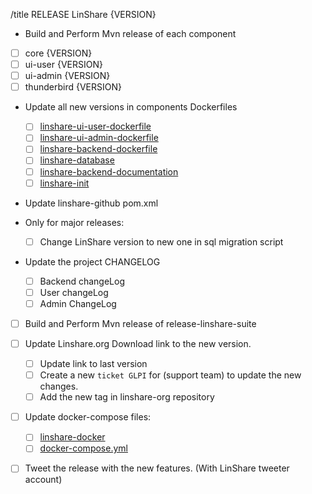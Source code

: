 /title RELEASE LinShare {VERSION} 
* Build and Perform Mvn release of each component

 * [ ] core {VERSION}
 * [ ] ui-user {VERSION}
 * [ ] ui-admin {VERSION}
 * [ ] thunderbird {VERSION}

* Update all new versions in components Dockerfiles
  * [ ] [linshare-ui-user-dockerfile](https://ci.linagora.com/linagora/lgs/linshare/saas/linshare-ui-user-dockerfile)
  * [ ] [linshare-ui-admin-dockerfile](https://ci.linagora.com/linagora/lgs/linshare/saas/linshare-ui-admin-dockerfile)
  * [ ] [linshare-backend-dockerfile](https://ci.linagora.com/linagora/lgs/linshare/saas/linshare-backend-dockerfile)
  * [ ] [linshare-database](https://ci.linagora.com/linagora/lgs/linshare/saas/linshare-database-dockerfile)
  * [ ] [linshare-backend-documentation](https://ci.linagora.com/linagora/lgs/linshare/saas/linshare-backend-documentation-webservice-dockerfile)
  * [ ] [linshare-init](https://ci.linagora.com/linagora/lgs/linshare/saas/linshare-init-dockerfile)

* Update linshare-github pom.xml

* Only for major releases: 
    * [ ] Change LinShare version to new one in sql migration script

* Update the project CHANGELOG
    * [ ] Backend changeLog  
    * [ ] User changeLog 
    * [ ] Admin ChangeLog

* [ ] Build and Perform Mvn release of release-linshare-suite

* [ ] Update Linshare.org Download link to the new version. 
    * [ ] Update link to last version
    * [ ] Create a new `ticket GLPI` for (support team) to update the new changes.
    * [ ] Add the new tag in linshare-org repository

* [ ] Update docker-compose files:
    * [ ] [linshare-docker](https://ci.linagora.com/linagora/lgs/linshare/saas/linshare-docker) 
    * [ ] [docker-compose.yml](https://ci.linagora.com/linagora/lgs/linshare/saas/linshare-docker-dev)

* [ ] Tweet the release with the new features. (With LinShare tweeter account)
